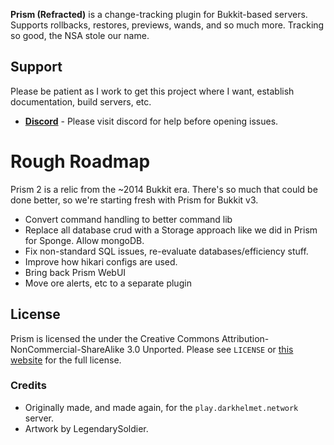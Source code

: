 **Prism (Refracted)** is a change-tracking plugin for Bukkit-based servers. Supports rollbacks, restores, previews, 
wands, and so much more. Tracking so good, the NSA stole our name.

## Support

Please be patient as I work to get this project where I want, establish documentation, build servers, etc. 

- [**Discord**][discord] - Please visit discord for help before opening issues.

# Rough Roadmap

Prism 2 is a relic from the ~2014 Bukkit era. There's so much that could be done better, so we're 
starting fresh with Prism for Bukkit v3.

- Convert command handling to better command lib
- Replace all database crud with a Storage approach like we did in Prism for Sponge. Allow mongoDB.
- Fix non-standard SQL issues, re-evaluate databases/efficiency stuff.
- Improve how hikari configs are used.
- Bring back Prism WebUI
- Move ore alerts, etc to a separate plugin

## License

Prism is licensed the under the Creative Commons Attribution-NonCommercial-ShareAlike 3.0 Unported.
Please see `LICENSE` or [this website][license] for the full license.

### Credits

- Originally made, and made again, for the `play.darkhelmet.network` server.
- Artwork by LegendarySoldier.

[license]: http://creativecommons.org/licenses/by-nc-sa/3.0/us/
[discord]: https://discord.gg/7FxZScH4EJ
